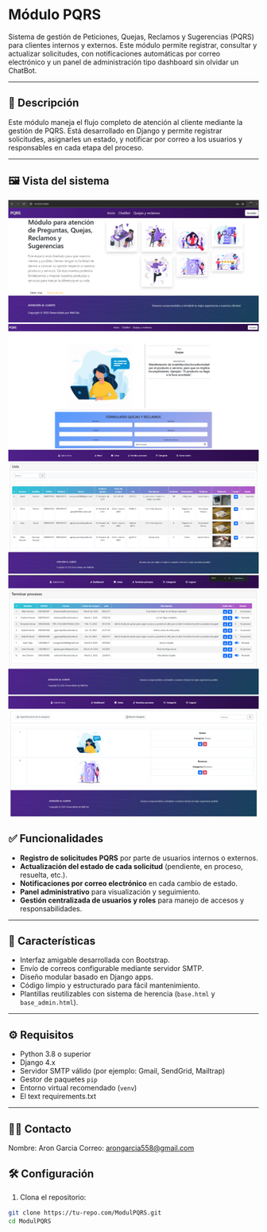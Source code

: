 # Módulo PQRS

Sistema de gestión de Peticiones, Quejas, Reclamos y Sugerencias (PQRS) para clientes internos y externos. Este módulo permite registrar, consultar y actualizar solicitudes, con notificaciones automáticas por correo electrónico y un panel de administración tipo dashboard sin olvidar un ChatBot.

---

## 📌 Descripción

Este módulo maneja el flujo completo de atención al cliente mediante la gestión de PQRS. Está desarrollado en Django y permite registrar solicitudes, asignarles un estado, y notificar por correo a los usuarios y responsables en cada etapa del proceso.

---

## 🖼️ Vista del sistema

![a](ModulPQRS/static/img/Presentacion/a.png)
![s](ModulPQRS/static/img/Presentacion/s.png)
![d](ModulPQRS/static/img/Presentacion/d.png)
![f](ModulPQRS/static/img/Presentacion/f.png)
![g](ModulPQRS/static/img/Presentacion/g.png)

## ✅ Funcionalidades

- **Registro de solicitudes PQRS** por parte de usuarios internos o externos.
- **Actualización del estado de cada solicitud** (pendiente, en proceso, resuelta, etc.).
- **Notificaciones por correo electrónico** en cada cambio de estado.
- **Panel administrativo** para visualización y seguimiento.
- **Gestión centralizada de usuarios y roles** para manejo de accesos y responsabilidades.

---

## 🚀 Características

- Interfaz amigable desarrollada con Bootstrap.
- Envío de correos configurable mediante servidor SMTP.
- Diseño modular basado en Django apps.
- Código limpio y estructurado para fácil mantenimiento.
- Plantillas reutilizables con sistema de herencia (`base.html` y `base_admin.html`).

---

## ⚙️ Requisitos

- Python 3.8 o superior
- Django 4.x
- Servidor SMTP válido (por ejemplo: Gmail, SendGrid, Mailtrap)
- Gestor de paquetes `pip`
- Entorno virtual recomendado (`venv`)
- El text requirements.txt

---

## 👨‍💻 Contacto

Nombre: Aron Garcia
Correo: arongarcia558@gmail.com

## 🛠️ Configuración

1. Clona el repositorio:

```bash
git clone https://tu-repo.com/ModulPQRS.git
cd ModulPQRS

```
